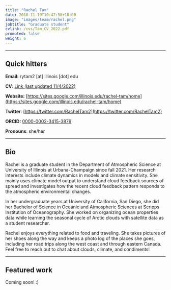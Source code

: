 ```yaml
---
title: "Rachel Tam"
date: 2018-11-19T10:47:58+10:00
image: "images/team/rachel.png"
jobtitle: "Graduate student"
cvlink: /cvs/Tam_CV_2022.pdf
promoted: false
weight: 6
---
```


---
## Quick hitters

**Email:** rytam2 [at] illinois [dot] edu 

**CV**: [Link (last updated 11/4/2022)](/cvs/Tam_CV_2022.pdf)

**Website:** [https://sites.google.com/illinois.edu/rachel-tam/home](https://sites.google.com/illinois.edu/rachel-tam/home)

**Twitter**: [https://twitter.com/RachelTam2](https://twitter.com/RachelTam2)

**ORCID:** [0000-0002-3415-3879](https://orcid.org/0000-0002-3415-3879)

**Pronouns**: she/her

---
## Bio
Rachel is a graduate student in the Department of Atmospheric Science at University of Illinois at Urbana-Champaign since fall 2021. Her research interests include climate dynamics in models and climate sensitivity. She mainly uses climate model output to understand cloud feedback sources of spread and investigates how the recent cloud feedback pattern responds to the atmospheric environmental changes. 

In her undergraduate years at University of California, San Diego, she did her Bachelor of Science in Oceanic and Atmospheric Sciences at Scripps Institution of Oceanography. She worked on organizing ocean properties data while learning the seasonal cycle of Arctic clouds with satellite data as a student researcher. 

Rachel enjoys everything related to food and traveling. She takes pictures of her shoes along the way and keeps a photo log of the places she goes, including her road trips along the west coast and through eastern Canada. Feel free to reach out to chat about clouds, climate, and condiments! 

---
## Featured work
Coming soon! :)
